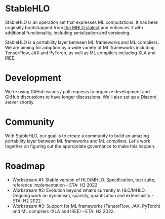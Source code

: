 # StableHLO

StableHLO is an operation set that expresses ML computations. It has been
originally bootstrapped from
[the MHLO dialect](https://github.com/tensorflow/mlir-hlo#meta-hlo-dialect-mhlo)
and enhances it with additional functionality, including serialization and
versioning.

StableHLO is a portability layer between ML frameworks and ML compilers.
We are aiming for adoption by a wide variety of ML frameworks including
TensorFlow, JAX and PyTorch, as well as ML compilers including XLA and IREE.

# Development

We're using GitHub issues / pull requests to organize development and
GitHub discussions to have longer discussions. We'll also set up a Discord
server shortly.

# Community

With StableHLO, our goal is to create a community to build an amazing
portability layer between ML frameworks and ML compilers. Let's work together
on figuring out the appropriate governance to make this happen.

# Roadmap

* Workstream #1: Stable version of HLO/MHLO.
  Specification, test suite, reference implementation - ETA: H2 2022
* Workstream #2: Evolution beyond what's currently in HLO/MHLO.
  Ongoing work on dynamism, sparsity, quantization and extensibility -
  ETA: H2 2022.
* Workstream #3: Support for ML frameworks (TensorFlow, JAX, PyTorch) and
  ML compilers (XLA and IREE) - ETA: H2 2022.
